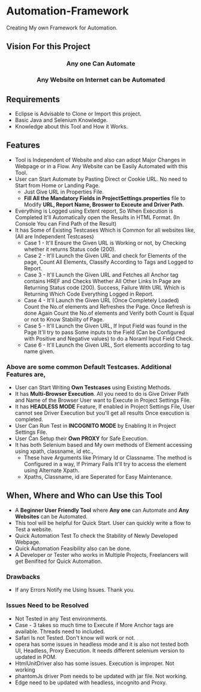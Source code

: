# Automation-Framework
Creating My own Framework for Automation.

## Vision For this Project

<h3 align='center'>
  Any one Can Automate
</h3>

<h3 align='center'>
  Any Website on Internet can be Automated
</h3>

## Requirements

- Eclipse is Advisable to Clone or Import this project.
- Basic Java and Selenium Knowledge.
- Knowledge about this Tool and How it Works.

## Features 

- Tool is Independent of Website and also can adopt Major Changes in Webpage or in a Flow. Any Website can be Easily Automated with this Tool.
- User can Start Automate by Pasting Direct or Cookie URL. No need to Start from Home or Landing Page.
  - Just Give URL in Properties File. 
  - **Fill All the Mandatory Fields in ProjectSettings.properties** file to Modify **URL, Report Name, Broswer to Exceute and Driver Path**.
- Everything is Logged using Extent report, So When Execution is Completed It'll Automatically open the Results in HTML Format. (In Console You can Find Path of the Result)
- It has Some of Existing Testcases Which is Common for all websites like, (All are Independent Testcases)
  - Case 1 - It'll Ensure the Given URL is Working or not, by Checking whether it returns Status code (200).
  - Case 2 - It'll Launch the Given URL and check for Elements of the page, Count All Elements, Classify According to Tags and Logged to Report.
  - Case 3 - It'll Launch the Given URL and Fetches all Anchor tag contains HREF and Checks Whether All Other Links In Page are Returning Status code (200). Success, Failure With URL Which is Returning Which Code Everything Logged in Report.
  - Case 4 - It'll Launch the Given URL (Once Completely Loaded) Count the No.of elements and Refreshes the Page. Once Refresh is done Again Count the No.of elements and Verify both Count is Equal or not to Know Stability of Page.
  - Case 5 - It'll Launch the Given URL, If Input Field was found in the Page It'll try to pass Some inputs to the Field (Can be Configured with Positive and Negative values) to do a Noraml Input Field Check.
  - Case 6 - It'll Launch the Given URL, Sort elements according to tag name given.

### Above are some common Default Testcases. Additional Features are,

- User can Start Writing **Own Testcases** using Existing Methods. 
- It has **Multi-Browser Execution**. All you need to do is Give Driver Path and Name of the Browser User want to Execute in Project Settings File.
- It has **HEADLESS MODE** Feature, If enabled in Project Settings File, User cannot see Driver Execution but you'll get all results Once execution is completed. 
- User Can Run Test in **INCOGNITO MODE** by Enabling It in Project Settings File.
- User Can Setup their **Own PROXY** for Safe Execution.
- It has both Selenium based and My own methods of Element accessing using xpath, classname, id etc.,
  - These have Arguments like Primary Id or Classname. The method is Configured in a way, If Primary Fails It'll try to access the element using Alternate Xpath.
  - Xpaths, Classname, id are Seperated for Easy Maintenance.

## When, Where and Who can Use this Tool

- A **Beginner User Friendly Tool** where **Any one** can Automate and **Any Websites** can be Automated.
- This tool will be helpful for Quick Start. User can quickly write a flow to Test a website.
- Quick Automation Test To check the Stability of Newly Developed Webpage.
- Quick Automation Feasibility also can be done.
- A Developer or Tester who works in Multiple Projects, Freelancers will get Benifited for Quick Automation.

### Drawbacks 

- If any Errors Notify me Using Issues. Thank you.

### Issues Need to be Resolved

* Not Tested in any Test environments.
* Case - 3 takes so much time to Execute if More Anchor tags are available. Threads need to included.
* Safari Is not Tested. Don't know will work or not.
* opera has some issues in headless mode and it is also not tested both UI, Headless, Proxy Execution. It needs different selenium version to updated in POM.
* HtmlUnitDriver also has some issues. Execution is improper. Not working
* phantomJs driver Pom needs to be updated with jar file. Not working.
* Edge need to be updated with headless, incognito and Proxy.
